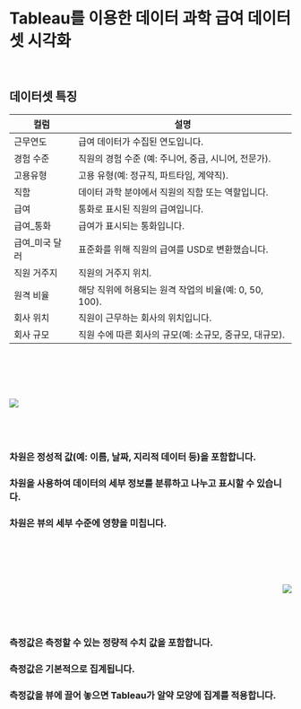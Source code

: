 # Tableau를 이용한 데이터 과학 급여 데이터셋 시각화

<br/>

## 데이터셋 특징

|컬럼|설명|
|---|---|
|근무연도|급여 데이터가 수집된 연도입니다.|
|경험 수준|직원의 경험 수준 (예: 주니어, 중급, 시니어, 전문가).|
|고용유형|고용 유형(예: 정규직, 파트타임, 계약직).|
|직함|데이터 과학 분야에서 직원의 직함 또는 역할입니다.|
|급여|통화로 표시된 직원의 급여입니다.|
|급여_통화|급여가 표시되는 통화입니다.|
|급여_미국 달러|표준화를 위해 직원의 급여를 USD로 변환했습니다.|
|직원 거주지|직원의 거주지 위치.|
|원격 비율|해당 직위에 허용되는 원격 작업의 비율(예: 0, 50, 100).|
|회사 위치|직원이 근무하는 회사의 위치입니다.|
|회사 규모	|직원 수에 따른 회사의 규모(예: 소규모, 중규모, 대규모).|

<br/><br/><br/><br/>

<img src='https://github.com/user-attachments/assets/29c49b22-f804-451e-875b-2e2d67396e24' align='left'/>

</br><br/><br/><br/>

### 차원은 정성적 값(예: 이름, 날짜, 지리적 데이터 등)을 포함합니다.
### 차원을 사용하여 데이터의 세부 정보를 분류하고 나누고 표시할 수 있습니다.
### 차원은 뷰의 세부 수준에 영향을 미칩니다.

</br><br/><br/><br/>

<img src='https://github.com/user-attachments/assets/2ef9706d-41ec-43fd-a013-a32f9581dae0' align='right'/>

</br><br/><br/><br/>

### 측정값은 측정할 수 있는 정량적 수치 값을 포함합니다.
### 측정값은 기본적으로 집계됩니다.
### 측정값을 뷰에 끌어 놓으면 Tableau가 알약 모양에 집계를 적용합니다.


